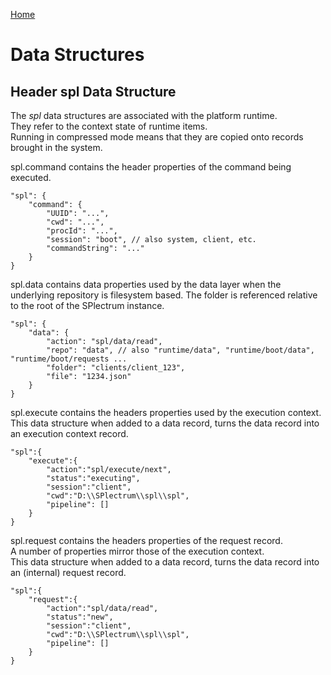 [Home](../README.md)
# Data Structures

## Header spl Data Structure

The *spl* data structures are associated with the platform runtime.  
They refer to the context state of runtime items.  
Running in compressed mode means that they are copied onto records brought in the system.  

spl.command contains the header properties of the command being executed.
```
"spl": {
    "command": {
        "UUID": "...",
        "cwd": "...",
        "procId": "...",
        "session": "boot", // also system, client, etc.
        "commandString": "..."
    }
}
```

spl.data contains data properties used by the data layer when the underlying repository is filesystem based.
The folder is referenced relative to the root of the SPlectrum instance.
```
"spl": {
    "data": {
        "action": "spl/data/read",
        "repo": "data", // also "runtime/data", "runtime/boot/data", "runtime/boot/requests ...
        "folder": "clients/client_123",
        "file": "1234.json"
    }
}
```

spl.execute contains the headers properties used by the execution context.
This data structure when added to a data record, turns the data record into an execution context record.
```
"spl":{
    "execute":{
        "action":"spl/execute/next",
        "status":"executing",
        "session":"client",
        "cwd":"D:\\SPlectrum\\spl\\spl",
        "pipeline": []
    }
}
```

spl.request contains the headers properties of the request record.  
A number of properties mirror those of the execution context.  
This data structure when added to a data record, turns the data record into an (internal) request record.
```
"spl":{
    "request":{
        "action":"spl/data/read",
        "status":"new",
        "session":"client",
        "cwd":"D:\\SPlectrum\\spl\\spl",
        "pipeline": []
    }
}
```
